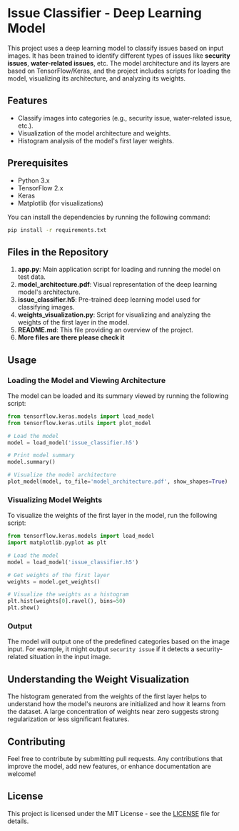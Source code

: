 
# Issue Classifier - Deep Learning Model

This project uses a deep learning model to classify issues based on input images. It has been trained to identify different types of issues like **security issues**, **water-related issues**, etc. The model architecture and its layers are based on TensorFlow/Keras, and the project includes scripts for loading the model, visualizing its architecture, and analyzing its weights.

## Features
- Classify images into categories (e.g., security issue, water-related issue, etc.).
- Visualization of the model architecture and weights.
- Histogram analysis of the model's first layer weights.

## Prerequisites
- Python 3.x
- TensorFlow 2.x
- Keras
- Matplotlib (for visualizations)

You can install the dependencies by running the following command:
```bash
pip install -r requirements.txt
```

## Files in the Repository

1. **app.py**: Main application script for loading and running the model on test data.
2. **model_architecture.pdf**: Visual representation of the deep learning model's architecture.
3. **issue_classifier.h5**: Pre-trained deep learning model used for classifying images.
4. **weights_visualization.py**: Script for visualizing and analyzing the weights of the first layer in the model.
5. **README.md**: This file providing an overview of the project.
6. **More files are there please check it**

## Usage

### Loading the Model and Viewing Architecture
The model can be loaded and its summary viewed by running the following script:

```python
from tensorflow.keras.models import load_model
from tensorflow.keras.utils import plot_model

# Load the model
model = load_model('issue_classifier.h5')

# Print model summary
model.summary()

# Visualize the model architecture
plot_model(model, to_file='model_architecture.pdf', show_shapes=True)
```

### Visualizing Model Weights
To visualize the weights of the first layer in the model, run the following script:

```python
from tensorflow.keras.models import load_model
import matplotlib.pyplot as plt

# Load the model
model = load_model('issue_classifier.h5')

# Get weights of the first layer
weights = model.get_weights()

# Visualize the weights as a histogram
plt.hist(weights[0].ravel(), bins=50)
plt.show()
```

### Output
The model will output one of the predefined categories based on the image input. For example, it might output `security issue` if it detects a security-related situation in the input image.

## Understanding the Weight Visualization
The histogram generated from the weights of the first layer helps to understand how the model's neurons are initialized and how it learns from the dataset. A large concentration of weights near zero suggests strong regularization or less significant features.

## Contributing
Feel free to contribute by submitting pull requests. Any contributions that improve the model, add new features, or enhance documentation are welcome!

## License
This project is licensed under the MIT License - see the [LICENSE](LICENSE) file for details.
